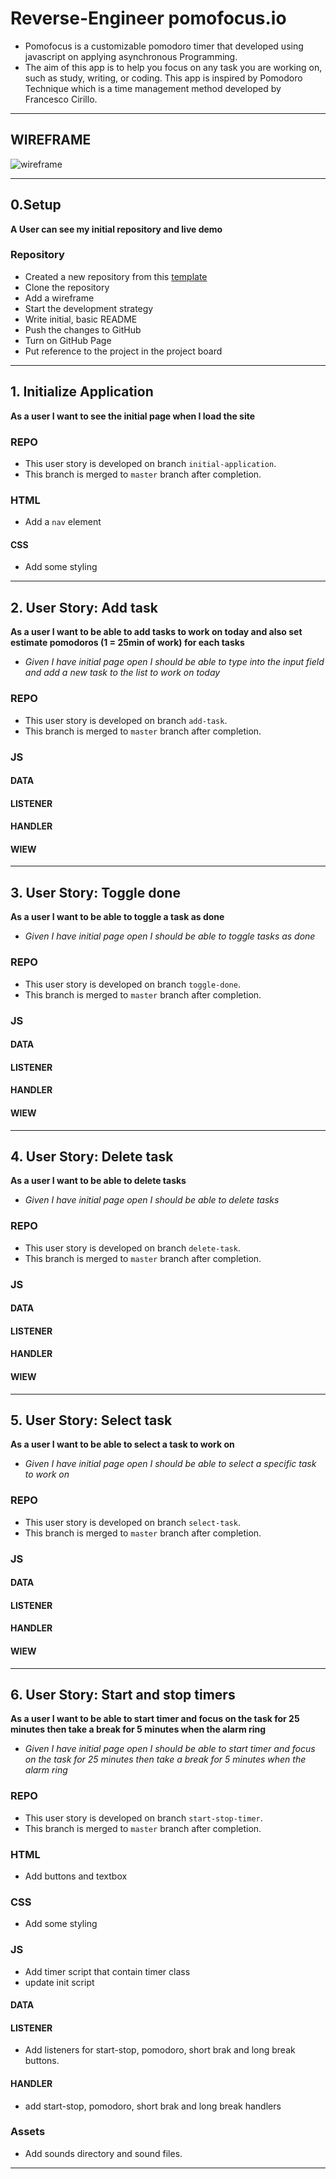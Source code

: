 # Reverse-Engineer pomofocus.io

- Pomofocus is a customizable pomodoro timer that developed using javascript on applying asynchronous Programming.
- The aim of this app is to help you focus on any task you are working on, such as study, writing, or coding. This app is inspired by Pomodoro Technique which is a time management method developed by Francesco Cirillo.

---

## WIREFRAME

![wireframe](../public/assets/images/wireframe-pomofocus.png)

---

## 0.Setup

**A User can see my initial repository and live demo**

### Repository

- Created a new repository from this [template](https://github.com/HackYourFutureBelgium/starter-basic-import-export)
- Clone the repository
- Add a wireframe
- Start the development strategy
- Write initial, basic README
- Push the changes to GitHub
- Turn on GitHub Page
- Put reference to the project in the project board

---

## 1. Initialize Application

__As a user I want to see the initial page when I load the site__

### REPO

- This user story is developed on branch `initial-application`.
- This branch is merged to `master` branch after completion.

### HTML
- Add a `nav` element

#### CSS
- Add some styling
---

## 2. User Story: Add task

__As a user I want to be able to add tasks to work on today and also set estimate pomodoros (1 = 25min of work) for each tasks__

- _Given I have initial page open I should be able to type into the input field and add a new task to the list to work on today_

### REPO

- This user story is developed on branch `add-task`.
- This branch is merged to `master` branch after completion.

### JS

#### DATA

#### LISTENER

#### HANDLER

#### WIEW

---

## 3. User Story: Toggle done

__As a user I want to be able to toggle a task as done__

- _Given I have initial page open I should be able to toggle tasks as done_

### REPO

- This user story is developed on branch `toggle-done`.
- This branch is merged to `master` branch after completion.

### JS

#### DATA

#### LISTENER

#### HANDLER

#### WIEW

---

## 4. User Story: Delete task

__As a user I want to be able to delete tasks__

- _Given I have initial page open I should be able to delete tasks_

### REPO

- This user story is developed on branch `delete-task`.
- This branch is merged to `master` branch after completion.

### JS

#### DATA

#### LISTENER

#### HANDLER

#### WIEW

---

## 5. User Story: Select task

__As a user I want to be able to select a task to work on__

- _Given I have initial page open I should be able to select a specific task to work on_

### REPO

- This user story is developed on branch `select-task`.
- This branch is merged to `master` branch after completion.

### JS

#### DATA

#### LISTENER

#### HANDLER

#### WIEW

---

## 6. User Story: Start and stop timers

__As a user I want to be able to start timer and focus on the task for 25 minutes then take a break for 5 minutes when the alarm ring__

- _Given I have initial page open I should be able to start timer and focus on the task for 25 minutes then take a break for 5 minutes when the alarm ring_

### REPO

- This user story is developed on branch `start-stop-timer`.
- This branch is merged to `master` branch after completion.

### HTML
- Add buttons and textbox

### CSS
- Add some styling

### JS
- Add timer script that contain timer class
- update init script

#### DATA

#### LISTENER
- Add listeners for start-stop, pomodoro, short brak and long break buttons.

#### HANDLER
- add start-stop, pomodoro, short brak and long break handlers

### Assets
- Add sounds directory and sound files.

---

